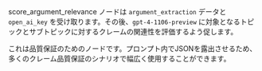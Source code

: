 score_argument_relevance ノードは `argument_extraction` データと `open_ai_key` を受け取ります。その後、`gpt-4-1106-preview` に対象となるトピックとサブトピックに対するクレームの関連性を評価するよう促します。

これは品質保証のためのノードです。プロンプト内でJSONを露出させるため、多くのクレーム品質保証のシナリオで幅広く使用することができます。